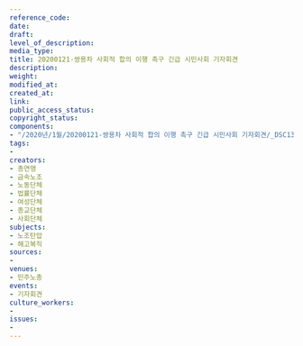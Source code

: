 ```yaml
---
reference_code: 
date: 
draft: 
level_of_description: 
media_type: 
title: 20200121-쌍용차 사회적 합의 이행 촉구 긴급 시민사회 기자회견
description: 
weight: 
modified_at: 
created_at: 
link: 
public_access_status: 
copyright_status: 
components:
- "/2020년/1월/20200121-쌍용차 사회적 합의 이행 촉구 긴급 시민사회 기자회견/_DSC1324.jpg"
tags:
- 
creators:
- 총연맹
- 금속노조
- 노동단체
- 법률단체
- 여성단체
- 종교단체
- 사회단체
subjects:
- 노조탄압
- 해고복직
sources:
- 
venues:
- 민주노총
events:
- 기자회견
culture_workers:
- 
issues:
- 
---
```

